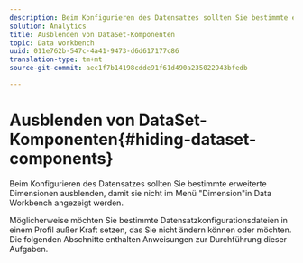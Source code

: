 ```yaml
---
description: Beim Konfigurieren des Datensatzes sollten Sie bestimmte erweiterte Dimensionen ausblenden, damit sie nicht im Menü "Dimension"in Data Workbench angezeigt werden.
solution: Analytics
title: Ausblenden von DataSet-Komponenten
topic: Data workbench
uuid: 011e762b-547c-4a41-9473-d6d617177c86
translation-type: tm+mt
source-git-commit: aec1f7b14198cdde91f61d490a235022943bfedb

---
```



# Ausblenden von DataSet-Komponenten{#hiding-dataset-components}

Beim Konfigurieren des Datensatzes sollten Sie bestimmte erweiterte Dimensionen ausblenden, damit sie nicht im Menü &quot;Dimension&quot;in Data Workbench angezeigt werden.

Möglicherweise möchten Sie bestimmte Datensatzkonfigurationsdateien in einem Profil außer Kraft setzen, das Sie nicht ändern können oder möchten. Die folgenden Abschnitte enthalten Anweisungen zur Durchführung dieser Aufgaben.
